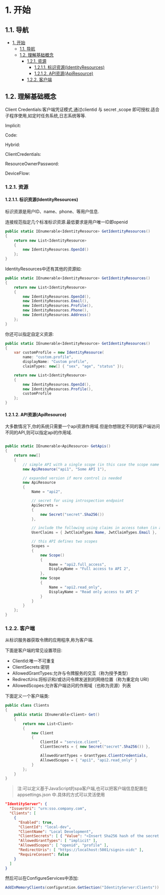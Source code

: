 # 1. 开始

## 1.1. 导航

<!-- TOC -->

- [1. 开始](#1-开始)
    - [1.1. 导航](#11-导航)
    - [1.2. 理解基础概念](#12-理解基础概念)
        - [1.2.1. 资源](#121-资源)
            - [1.2.1.1. 标识资源(IdentityResources)](#1211-标识资源identityresources)
            - [1.2.1.2. API资源(ApiResource)](#1212-api资源apiresource)
        - [1.2.2. 客户端](#122-客户端)

<!-- /TOC -->

## 1.2. 理解基础概念

Client Credentials:客户端凭证模式,通过clientid 与 secret ,scope 即可授权.适合子程序使用,如定时任务系统,日志系统等等.

Implicit:

Code:

Hybrid:

ClientCredentials:

ResourceOwnerPassword:

DeviceFlow:


### 1.2.1. 资源

#### 1.2.1.1. 标识资源(IdentityResources)

标识资源是用户ID、name、phone、等用户信息.

连接规范指定几个标准标识资源.最低要求是用户唯一ID即openid

```c#
public static IEnumerable<IdentityResource> GetIdentityResources()
{
    return new List<IdentityResource>
    {
        new IdentityResources.OpenId()
    };
}
```

IdentityResources中还有其他的资源如:

```c#
public static IEnumerable<IdentityResource> GetIdentityResources()
{
    return new List<IdentityResource>
    {
        new IdentityResources.OpenId(),
        new IdentityResources.Email(),
        new IdentityResources.Profile(),
        new IdentityResources.Phone(),
        new IdentityResources.Address()
    };
}
```

你还可以指定自定义资源:

```c#
public static IEnumerable<IdentityResource> GetIdentityResources()
{
    var customProfile = new IdentityResource(
        name: "custom.profile",
        displayName: "Custom profile",
        claimTypes: new[] { "sex", "age", "status" });

    return new List<IdentityResource>
    {
        new IdentityResources.OpenId(),
        new IdentityResources.Profile(),
        customProfile
    };
}
```

#### 1.2.1.2. API资源(ApiResource)

大多数情况下,你的系统只需要一个api资源作用域.但是你想限定不同的客户端访问不同的API,则可以指定api的作用域.

```c#

public static IEnumerable<ApiResource> GetApis()
{
    return new[]
    {
        // simple API with a single scope (in this case the scope name is the same as the api name)
        new ApiResource("api1", "Some API 1"),

        // expanded version if more control is needed
        new ApiResource
        {
            Name = "api2",

            // secret for using introspection endpoint
            ApiSecrets =
            {
                new Secret("secret".Sha256())
            },

            // include the following using claims in access token (in addition to subject id)
            UserClaims = { JwtClaimTypes.Name, JwtClaimTypes.Email },

            // this API defines two scopes
            Scopes =
            {
                new Scope()
                {
                    Name = "api2.full_access",
                    DisplayName = "Full access to API 2",
                },
                new Scope
                {
                    Name = "api2.read_only",
                    DisplayName = "Read only access to API 2"
                }
            }
        }
    };
}

```

### 1.2.2. 客户端

从标识服务器获取令牌的应用程序,称为客户端.

下面是客户端的常见设置项目:

* ClientId:唯一不可重复
* ClientSecrets:密钥
* AllowedGrantTypes:允许与令牌服务的交互（称为授予类型）
* RedirectUris:将标识和/或访问令牌发送到的网络位置（称为重定向 URI）
* AllowedScopes:允许客户端访问的作用域（也称为资源）列表

下面定义一个客户端类:

```c#
public class Clients
{
    public static IEnumerable<Client> Get()
    {
        return new List<Client>
        {
            new Client
            {
                ClientId = "service.client",
                ClientSecrets = { new Secret("secret".Sha256()) },

                AllowedGrantTypes = GrantTypes.ClientCredentials,
                AllowedScopes = { "api1", "api2.read_only" }
            }
        };
    }
}
```

> 注:可以定义基于JavaScript的spa客户端,也可以把客户端信息配置在 appsettings.json 中.具体的方式可以灵活使用

```json
"IdentityServer": {
  "IssuerUri": "urn:sso.company.com",
  "Clients": [
    {
      "Enabled": true,
      "ClientId": "local-dev",
      "ClientName": "Local Development",
      "ClientSecrets": [ { "Value": "<Insert Sha256 hash of the secret encoded as Base64 string>" } ],
      "AllowedGrantTypes": [ "implicit" ],
      "AllowedScopes": [ "openid", "profile" ],
      "RedirectUris": [ "https://localhost:5001/signin-oidc" ],
      "RequireConsent": false
    }
  ]
}
```

然后可以在ConfigureServices中添加:

```c#
AddInMemoryClients(configuration.GetSection("IdentityServer:Clients"))
```
